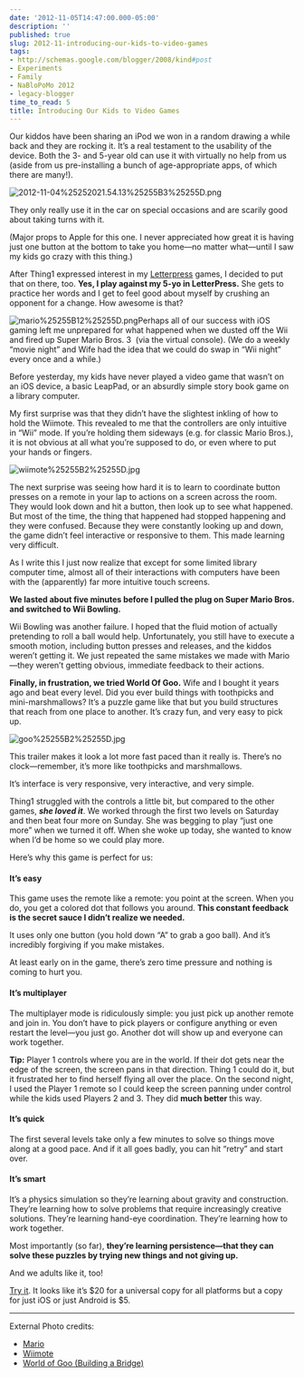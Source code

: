 ```yaml
---
date: '2012-11-05T14:47:00.000-05:00'
description: ''
published: true
slug: 2012-11-introducing-our-kids-to-video-games
tags:
- http://schemas.google.com/blogger/2008/kind#post
- Experiments
- Family
- NaBloPoMo 2012
- legacy-blogger
time_to_read: 5
title: Introducing Our Kids to Video Games
---
```



Our kiddos have been sharing an iPod we won in a random drawing a while back and they are rocking it. It’s a real testament to the usability of the device. Both the 3- and 5-year old can use it with virtually no help from us (aside from us pre-installing a bunch of age-appropriate apps, of which there are many!).

![2012-11-04%25252021.54.13%25255B3%25255D.png](2012-11-04%25252021.54.13%25255B3%25255D.png)

They only really use it in the car on special occasions and are scarily good about taking turns with it.

(Major props to Apple for this one. I never appreciated how great it is having just one button at the bottom to take you home—no matter what—until I saw my kids go crazy with this thing.)

After Thing1 expressed interest in my [Letterpress](https://itunes.apple.com/us/app/letterpress-word-game/id526619424?mt=8) games, I decided to put that on there, too. <strong>Yes, I play against my 5-yo in LetterPress.</strong> She gets to practice her words and I get to feel good about myself by crushing an opponent for a change. How awesome is that?

![mario%25255B12%25255D.png](mario%25255B12%25255D.png)Perhaps all of our success with iOS gaming left me unprepared for what happened when we dusted off the Wii and fired up Super Mario Bros. 3&#160; (via the virtual console). (We do a weekly “movie night” and Wife had the idea that we could do swap in “Wii night” every once and a while.)

Before yesterday, my kids have never played a video game that wasn’t on an iOS device, a basic LeapPad, or an absurdly simple story book game on a library computer.

My first surprise was that they didn’t have the slightest inkling of how to hold the Wiimote. This revealed to me that the controllers are only intuitive in “Wii” mode. If you’re holding them sideways (e.g. for classic Mario Bros.), it is not obvious at all what you’re supposed to do, or even where to put your hands or fingers.

![wiimote%25255B2%25255D.jpg](wiimote%25255B2%25255D.jpg)

The next surprise was seeing how hard it is to learn to coordinate button presses on a remote in your lap to actions on a screen across the room. They would look down and hit a button, then look up to see what happened. But most of the time, the thing that happened had stopped happening and they were confused. Because they were constantly looking up and down, the game didn’t feel interactive or responsive to them. This made learning very difficult. 

As I write this I just now realize that except for some limited library computer time, almost all of their interactions with computers have been with the (apparently) far more intuitive touch screens. 

<strong>We lasted about five minutes before I pulled the plug on Super Mario Bros. and switched to Wii Bowling.</strong>

Wii Bowling was another failure. I hoped that the fluid motion of actually pretending to roll a ball would help. Unfortunately, you still have to execute a smooth motion, including button presses and releases, and the kiddos weren’t getting it. We just repeated the same mistakes we made with Mario—they weren’t getting obvious, immediate feedback to their actions.

<strong>Finally, in frustration, we tried World Of Goo.</strong> Wife and I bought it years ago and beat every level. Did you ever build things with toothpicks and mini-marshmallows? It’s a puzzle game like that but you build structures that reach from one place to another. It’s crazy fun, and very easy to pick up. 

![goo%25255B2%25255D.jpg](goo%25255B2%25255D.jpg)

This trailer makes it look a lot more fast paced than it really is. There’s no clock—remember, it’s more like toothpicks and marshmallows.  



It’s interface is very responsive, very interactive, and very simple. 

Thing1 struggled with the controls a little bit, but compared to the other games, <strong>*she loved it*</strong>. We worked through the first two levels on Saturday and then beat four more on Sunday. She was begging to play “just one more” when we turned it off. When she woke up today, she wanted to know when I’d be home so we could play more. 

Here’s why this game is perfect for us:  <h4>It’s easy</h4>

This game uses the remote like a remote: you point at the screen. When you do, you get a colored dot that follows you around. <strong>This constant feedback is the secret sauce I didn’t realize we needed.</strong>

It uses only one button (you hold down “A” to grab a goo ball). And it’s incredibly forgiving if you make mistakes.

At least early on in the game, there’s zero time pressure and nothing is coming to hurt you.  <h4>It’s multiplayer</h4>

The multiplayer mode is ridiculously simple: you just pick up another remote and join in. You don’t have to pick players or configure anything or even restart the level—you just go. Another dot will show up and everyone can work together.

<strong>Tip:</strong> Player 1 controls where you are in the world. If their dot gets near the edge of the screen, the screen pans in that direction. Thing 1 could do it, but it frustrated her to find herself flying all over the place. On the second night, I used the Player 1 remote so I could keep the screen panning under control while the kids used Players 2 and 3. They did <strong>much better </strong>this way.  <h4>It’s quick</h4>

The first several levels take only a few minutes to solve so things move along at a good pace. And if it all goes badly, you can hit “retry” and start over.  <h4>It’s smart</h4>

It’s a physics simulation so they’re learning about gravity and construction. They’re learning how to solve problems that require increasingly creative solutions. They’re learning hand-eye coordination. They’re learning how to work together. 

Most importantly (so far), <strong>they’re learning persistence—that they can solve these puzzles by trying new things and not giving up.</strong>

And we adults like it, too!

[Try it](http://2dboy.com/games.php). It looks like it’s $20 for a universal copy for all platforms but a copy for just iOS or just Android is $5.  <hr />

External Photo credits:  <ul>   <li>[Mario](http://pokedude911.deviantart.com/art/8-Bit-Mario-176989536) </li>    <li>[Wiimote](http://multiplayerblog.mtv.com/2011/01/24/3ds-nintendo-features-done-befor/2/) </li>    <li>[World of Goo (Building a Bridge)](http://pclosmag.com/html/Issues/201008/page18.html) </li> </ul>